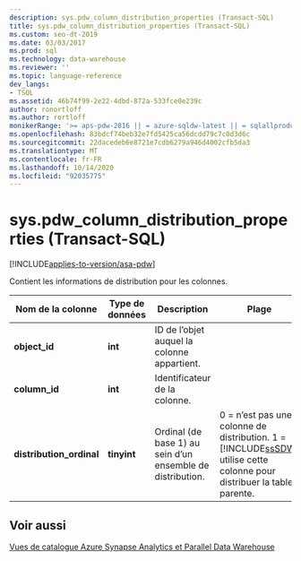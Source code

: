 ```yaml
---
description: sys.pdw_column_distribution_properties (Transact-SQL)
title: sys.pdw_column_distribution_properties (Transact-SQL)
ms.custom: seo-dt-2019
ms.date: 03/03/2017
ms.prod: sql
ms.technology: data-warehouse
ms.reviewer: ''
ms.topic: language-reference
dev_langs:
- TSQL
ms.assetid: 46b74f99-2e22-4dbd-872a-533fce0e239c
author: ronortloff
ms.author: rortloff
monikerRange: '>= aps-pdw-2016 || = azure-sqldw-latest || = sqlallproducts-allversions'
ms.openlocfilehash: 83bdcf74beb32e7fd5425ca56dcdd79c7c0d3d6c
ms.sourcegitcommit: 22dacedeb6e8721e7cdb6279a946d4002cfb5da3
ms.translationtype: MT
ms.contentlocale: fr-FR
ms.lasthandoff: 10/14/2020
ms.locfileid: "92035775"
---
```

# <a name="syspdw_column_distribution_properties-transact-sql"></a>sys.pdw_column_distribution_properties (Transact-SQL)
[!INCLUDE[applies-to-version/asa-pdw](../../includes/applies-to-version/asa-pdw.md)]

  Contient les informations de distribution pour les colonnes.  
  
|Nom de la colonne|Type de données|Description|Plage|  
|-----------------|---------------|-----------------|-----------|  
|**object_id**|**int**|ID de l’objet auquel la colonne appartient.||  
|**column_id**|**int**|Identificateur de la colonne.||  
|**distribution_ordinal**|**tinyint**|Ordinal (de base 1) au sein d’un ensemble de distribution.|0 = n’est pas une colonne de distribution. 1 = [!INCLUDE[ssSDW](../../includes/sssdw-md.md)] utilise cette colonne pour distribuer la table parente.|  
  
## <a name="see-also"></a>Voir aussi  
 [Vues de catalogue Azure Synapse Analytics et Parallel Data Warehouse](../../relational-databases/system-catalog-views/sql-data-warehouse-and-parallel-data-warehouse-catalog-views.md)  
  
  
